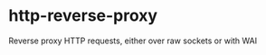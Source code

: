http-reverse-proxy
==================

Reverse proxy HTTP requests, either over raw sockets or with WAI